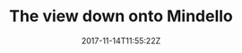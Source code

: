 ---
title: 'The view down onto Mindello'
draft: false
path: 03-mindello/_NIC0503.JPG
description: ''
date: 2017-11-14T11:55:22Z
location: None
size: 6000x4000
catergory: mindello
--- 